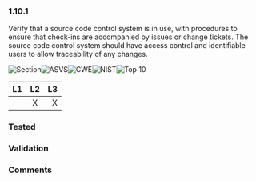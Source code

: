 ### 1.10.1 
Verify that a source code control system is in use, with procedures to ensure that check-ins are accompanied by issues or change tickets. The source code control system should have access control and identifiable users to allow traceability of any changes.

![Section](https://img.shields.io/badge/V1-green.svg)![ASVS](https://img.shields.io/badge/ASVS-1.10.1-blue.svg)![CWE](https://img.shields.io/badge/CWE-284-red.svg)![NIST](https://img.shields.io/badge/NIST--important.svg)![Top 10](https://img.shields.io/badge/--lightgray.svg)

| L1| L2| L3|
| --|:--:|-:|
|  | X | X |

### Tested

### Validation

### Comments

        